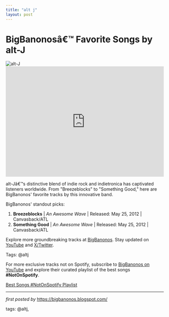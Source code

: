 ```yaml
---
title: "alt j"
layout: post
---
```

<!-- Title of the Post -->
<h1 >BigBanonosâ€™ Favorite Songs by alt-J</h1> <!-- Featured Image -->
<div > <img src="https://i.scdn.co/image/ab6761610000e5eb3fb5214e667e278a20878a6b" alt="alt-J">
</div> <!-- Spotify Embed -->
<div > <iframe src="https://open.spotify.com/embed/playlist/1r7FeqnpCSVaX9YSNWJJdt?utm_source=generator" width="100%" height="352" frameBorder="0" allowfullscreen="" allow="autoplay; clipboard-write; encrypted-media; fullscreen; picture-in-picture" loading="lazy"></iframe>
</div> <!-- Introductory Text -->
<p >alt-Jâ€™s distinctive blend of indie rock and indietronica has captivated listeners worldwide. From "Breezeblocks" to "Something Good," here are BigBanonos' favorite tracks by this innovative band.</p> <!-- Song Highlights -->
<div > <p>BigBanonos' standout picks:</p> <ol> <li><strong>Breezeblocks</strong> | <em>An Awesome Wave</em> | Released: May 25, 2012 | Canvasback/ATL</li> <li><strong>Something Good</strong> | <em>An Awesome Wave</em> | Released: May 25, 2012 | Canvasback/ATL</li> </ol>
</div> <!-- Footer Links -->
<div > <p>Explore more groundbreaking tracks at <a href="https://bigbanonos.blogspot.com/" target="_blank">BigBanonos</a>. Stay updated on <a href="https://www.youtube.com/@BigBanonos" target="_blank">YouTube</a> and <a href="https://x.com/bigbanonos" target="_blank">X/Twitter</a>.</p>
</div> <!-- Tags -->
<p >Tags: @altj</p>


<!--Subscribe and Playlist Links-->
<div>
    <p>For more exclusive tracks not on Spotify, subscribe to <a href="https://www.youtube.com/@BigBanonos" target="_blank">BigBanonos on YouTube</a> and explore their curated playlist of the best songs <strong>#NotOnSpotify</strong>.</p>
    <p><a href="https://www.youtube.com/playlist?list=PLtuNtuTatqI0kFahUCbtbfenC_ET5O_tr" target="_blank">Best Songs #NotOnSpotify Playlist<br /></a></p></div>

<hr />

<p><em>first posted by</em> <a href="https://bigbanonos.blogspot.com/" rel="noopener" target="_new">https://bigbanonos.blogspot.com/</a></p>

<p>tags: @altj,</p>
